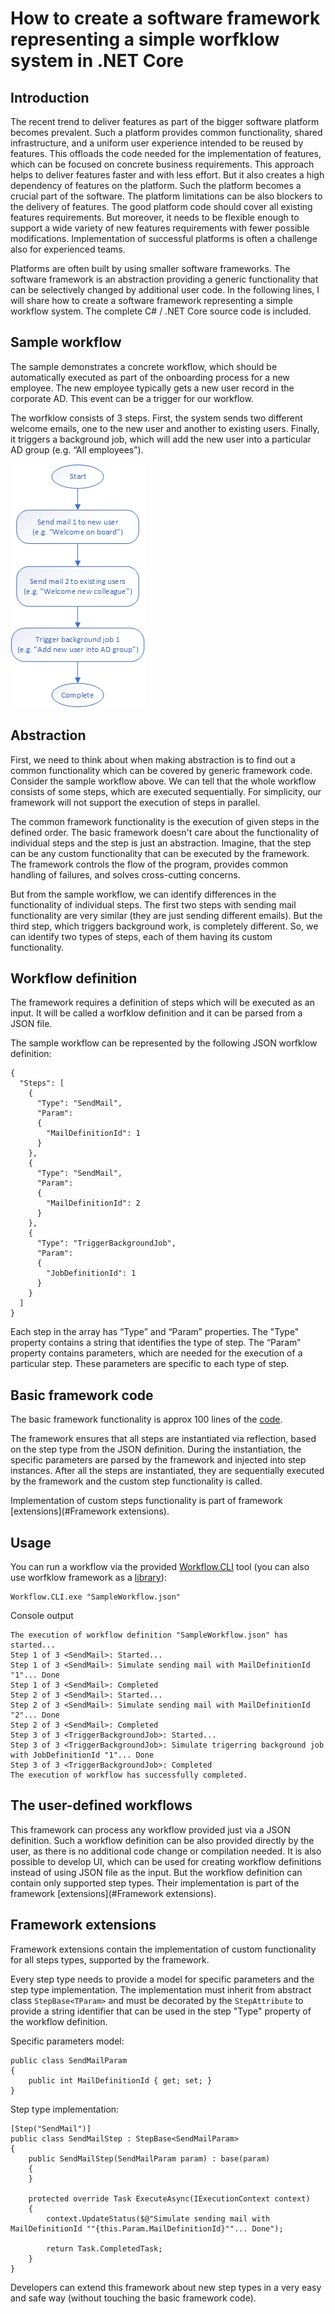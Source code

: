 # How to create a software framework representing a simple worfklow system in .NET Core

## Introduction

The recent trend to deliver features as part of the bigger software platform becomes prevalent. Such a platform provides common functionality, shared infrastructure, and a uniform user experience intended to be reused by features. This offloads the code needed for the implementation of features, which can be focused on concrete business requirements. This approach helps to deliver features faster and with less effort. But it also creates a high dependency of features on the platform. Such the platform becomes a crucial part of the software. The platform limitations can be also blockers to the delivery of features. The good platform code should cover all existing features requirements. But moreover, it needs to be flexible enough to support a wide variety of new features requirements with fewer possible modifications. Implementation of successful platforms is often a challenge also for experienced teams.

Platforms are often built by using smaller software frameworks. The software framework is an abstraction providing a generic functionality that can be selectively changed by additional user code. In the following lines, I will share how to create a software framework representing a simple workflow system. The complete C# / .NET Core source code is included.

## Sample workflow
The sample demonstrates a concrete workflow, which should be automatically executed as part of the onboarding process for a new employee. The new employee typically gets a new user record in the corporate AD. This event can be a trigger for our workflow.

The worfklow consists of 3 steps. First, the system sends two different welcome emails, one to the new user and another to existing users. Finally, it triggers a background job, which will add the new user into a particular AD group (e.g. “All employees”).

![Sample workflow](Source/assets/images/SampleWorkflow.png)

## Abstraction
First, we need to think about when making abstraction is to find out a common functionality which can be covered by generic framework code. Consider the sample workflow above. We can tell that the whole workflow consists of some steps, which are executed sequentially. For simplicity, our framework will not support the execution of steps in parallel.

The common framework functionality is the execution of given steps in the defined order. The basic framework doesn't care about the functionality of individual steps and the step is just an abstraction. Imagine, that the step can be any custom functionality that can be executed by the framework.  The framework controls the flow of the program, provides common handling of failures, and solves cross-cutting concerns.

But from the sample workflow, we can identify differences in the functionality of individual steps. The first two steps with sending mail functionality are very similar (they are just sending different emails). But the third step, which triggers background work, is completely different.
So, we can identify two types of steps, each of them having its custom functionality.

## Workflow definition
The framework requires a definition of steps which will be executed as an input. It will be called a worfklow definition and it can be parsed from a JSON file.

The sample workflow can be represented by the following JSON worfklow definition:

```
{
  "Steps": [
    {
      "Type": "SendMail",
      "Param":
      {
        "MailDefinitionId": 1
      }
    },
    {
      "Type": "SendMail",
      "Param":
      {
        "MailDefinitionId": 2
      }
    },
    {
      "Type": "TriggerBackgroundJob",
      "Param":
      {
        "JobDefinitionId": 1
      }
    }
  ]
}
```

Each step in the array has “Type” and “Param” properties. The "Type" property contains a string that identifies the type of step. 
The “Param” property contains parameters, which are needed for the execution of a particular step. These parameters are specific to each type of step.

## Basic framework code
The basic framework functionality is approx 100 lines of the [code](Source/Workflow.Framework/Workflow.cs).

The framework ensures that all steps are instantiated via reflection, based on the step type from the JSON definition. During the instantiation, the 
specific parameters are parsed by the framework and injected into step instances.
After all the steps are instantiated, they are sequentially executed by the framework and the custom step functionality is called.

Implementation of custom steps functionality is part of framework [extensions](#Framework extensions).

## Usage

You can run a workflow via the provided [Workflow.CLI](Source/Workflow.CLI) tool (you can also use worfklow framework as a [library](Source/Workflow.Framework)):
```
Workflow.CLI.exe "SampleWorkflow.json"
```

Console output
```
The execution of workflow definition "SampleWorkflow.json" has started...
Step 1 of 3 <SendMail>: Started...
Step 1 of 3 <SendMail>: Simulate sending mail with MailDefinitionId "1"... Done
Step 1 of 3 <SendMail>: Completed
Step 2 of 3 <SendMail>: Started...
Step 2 of 3 <SendMail>: Simulate sending mail with MailDefinitionId "2"... Done
Step 2 of 3 <SendMail>: Completed
Step 3 of 3 <TriggerBackgroundJob>: Started...
Step 3 of 3 <TriggerBackgroundJob>: Simulate trigerring background job with JobDefinitionId "1"... Done
Step 3 of 3 <TriggerBackgroundJob>: Completed
The execution of workflow has successfully completed.
```

## The user-defined workflows
This framework can process any workflow provided just via a JSON definition. Such a workflow definition can be also provided directly by the user, as there is no additional code change or compilation needed. It is also possible to develop UI, which can be used for creating workflow definitions instead of using JSON file as the input. But the workflow definition can contain only supported step types. Their implementation is part of the framework [extensions](#Framework extensions).

## Framework extensions
Framework extensions contain the implementation of custom functionality for all steps types, supported by the framework.

Every step type needs to provide a model for specific parameters and the step type implementation. The implementation must inherit from abstract class `StepBase<TParam>` and must be decorated by the `StepAttribute` to provide a string identifier that can be used in the step "Type" property of the workflow definition.

Specific parameters model:

```
public class SendMailParam
{
    public int MailDefinitionId { get; set; }
}
```

Step type implementation:
```
[Step("SendMail")]
public class SendMailStep : StepBase<SendMailParam>
{
    public SendMailStep(SendMailParam param) : base(param) 
    {
    }

    protected override Task ExecuteAsync(IExecutionContext context)
    {
        context.UpdateStatus($@"Simulate sending mail with MailDefinitionId ""{this.Param.MailDefinitionId}""... Done");

        return Task.CompletedTask;
    }
}
```

Developers can extend this framework about new step types in a very easy and safe way (without touching the basic framework code).
